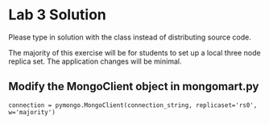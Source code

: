 Lab 3 Solution
==============

Please type in solution with the class instead of distributing source code.

The majority of this exercise will be for students to set up a local three node replica set.  The application changes will be minimal.  

Modify the MongoClient object in mongomart.py
---------------------------------------------

```
connection = pymongo.MongoClient(connection_string, replicaset='rs0', w='majority')
```




